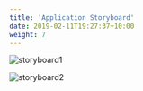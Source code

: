 ```yaml
---
title: 'Application Storyboard'
date: 2019-02-11T19:27:37+10:00
weight: 7
---
```


![storyboard1](storyboard1.jpg)

![storyboard2](storyboard2.jpg)